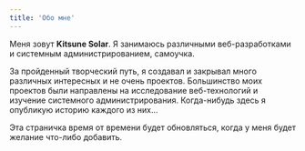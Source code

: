 ```yaml
---
title: 'Обо мне'
---
```


Меня зовут **Kitsune Solar**. Я занимаюсь различными веб-разработками и системным администрированием, самоучка.

За пройденный творческий путь, я создавал и закрывал много различных интересных и не очень проектов. Большинство моих проектов были направлены на исследование веб-технологий и изучение системного администрирования. Когда-нибудь здесь я опубликую историю каждого из них...

Эта страничка время от времени будет обновляться, когда у меня будет желание что-либо добавить.

